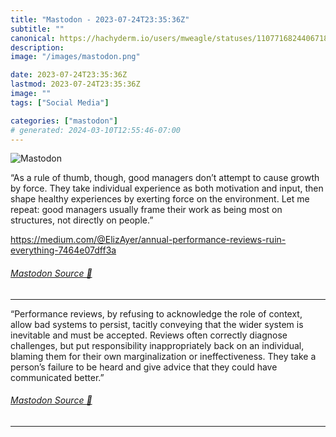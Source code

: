 ```yaml
---
title: "Mastodon - 2023-07-24T23:35:36Z"
subtitle: ""
canonical: https://hachyderm.io/users/mweagle/statuses/110771682440671802
description:
image: "/images/mastodon.png"

date: 2023-07-24T23:35:36Z
lastmod: 2023-07-24T23:35:36Z
image: ""
tags: ["Social Media"]

categories: ["mastodon"]
# generated: 2024-03-10T12:55:46-07:00
---
```

![Mastodon](/images/mastodon.png)

<p>“As a rule of thumb, though, good managers don’t attempt to cause growth by force. They take individual experience as both motivation and input, then shape healthy experiences by exerting force on the environment. Let me repeat: good managers usually frame their work as being most on structures, not directly on people.”</p><p><a href="https://medium.com/@ElizAyer/annual-performance-reviews-ruin-everything-7464e07dff3a" target="_blank" rel="nofollow noopener noreferrer" translate="no"><span class="invisible">https://</span><span class="ellipsis">medium.com/@ElizAyer/annual-pe</span><span class="invisible">rformance-reviews-ruin-everything-7464e07dff3a</span></a></p>


###### [Mastodon Source 🐘](https://hachyderm.io/@mweagle/110771682440671802)

___

<p>“Performance reviews, by refusing to acknowledge the role of context, allow bad systems to persist, tacitly conveying that the wider system is inevitable and must be accepted. Reviews often correctly diagnose challenges, but put responsibility inappropriately back on an individual, blaming them for their own marginalization or ineffectiveness. They take a person’s failure to be heard and give advice that they could have communicated better.”</p>


###### [Mastodon Source 🐘](https://hachyderm.io/@mweagle/110771686020814240)

___
